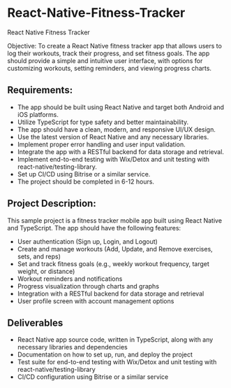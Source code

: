 # React-Native-Fitness-Tracker

React Native Fitness Tracker

Objective: To create a React Native fitness tracker app that allows users to log their workouts,
track their progress, and set fitness goals. The app should provide a simple and intuitive user
interface, with options for customizing workouts, setting reminders, and viewing progress
charts.


## Requirements:
* The app should be built using React Native and target both Android and iOS
platforms.
* Utilize TypeScript for type safety and better maintainability.
* The app should have a clean, modern, and responsive UI/UX design.
* Use the latest version of React Native and any necessary libraries.
* Implement proper error handling and user input validation.
* Integrate the app with a RESTful backend for data storage and retrieval.
* Implement end-to-end testing with Wix/Detox and unit testing with react-native/testing-library.
* Set up CI/CD using Bitrise or a similar service.
* The project should be completed in 6-12 hours.

## Project Description:
This sample project is a fitness tracker mobile app built using React Native and TypeScript.
The app should have the following features:
* User authentication (Sign up, Login, and Logout)
* Create and manage workouts (Add, Update, and Remove exercises, sets, and reps)
* Set and track fitness goals (e.g., weekly workout frequency, target weight, or distance)
* Workout reminders and notifications
* Progress visualization through charts and graphs
* Integration with a RESTful backend for data storage and retrieval
* User profile screen with account management options

## Deliverables
* React Native app source code, written in TypeScript, along with any necessary
libraries and dependencies
* Documentation on how to set up, run, and deploy the project
* Test suite for end-to-end testing with Wix/Detox and unit testing with react-native/testing-library
* CI/CD configuration using Bitrise or a similar service
